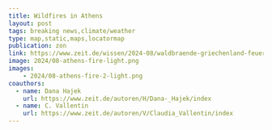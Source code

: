 ```yaml
---
title: Wildfires in Athens
layout: post
tags: breaking news,climate/weather
type: map,static,maps,locatormap
publication: zon
link: https://www.zeit.de/wissen/2024-08/waldbraende-griechenland-feuerwehr-athen-attika-meltemi
image: 2024/08-athens-fire-light.png
images:
    - 2024/08-athens-fire-2-light.png
coauthors:
  - name: Dana Hajek
    url: https://www.zeit.de/autoren/H/Dana-_Hajek/index
  - name: C. Vallentin 
    url: https://www.zeit.de/autoren/V/Claudia_Vallentin/index
---
```


